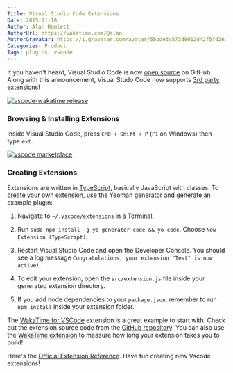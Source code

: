 ```yaml
---
Title: Visual Studio Code Extensions
Date: 2015-11-18
Author: Alan Hamlett
AuthorUrl: https://wakatime.com/@alan
AuthorGravatar: https://1.gravatar.com/avatar/5bbde3a573d9012842f5fd261caa0bfe
Categories: Product
Tags: plugins, vscode
---
```


If you haven't heard, Visual Studio Code is now [open source](https://github.com/Microsoft/vscode) on GitHub.
Along with this announcement, Visual Studo Code now supports [3rd party extensions](https://marketplace.visualstudio.com/#VSCode)!

<a href="https://wakatime.com/help/plugins/vscode"><img src="https://wakatime.com/static/img/vscode-wakatime-release.png" alt="vscode-wakatime release" class="img-responsive" /></a>

### Browsing & Installing Extensions

Inside Visual Studio Code, press `CMD + Shift + P` (`F1` on Windows) then type `ext`.

<a href="https://marketplace.visualstudio.com/#VSCode"><img src="https://raw.githubusercontent.com/wakatime/vscode-wakatime/master/images/type-install.png" alt="vscode marketplace" class="img-responsive" /></a>

### Creating Extensions

Extensions are written in [TypeScript](https://en.wikipedia.org/wiki/TypeScript), basically JavaScript with classes.
To create your own extension, use the Yeoman generator and generate an example plugin:

1. Navigate to `~/.vscode/extensions` in a Terminal.

2. Run `sudo npm install -g yo generator-code && yo code`. Choose `New Extension (TypeScript)`.

3. Restart Visual Studio Code and open the Developer Console. You should see a log message `Congratulations, your extension "Test" is now active!`.

4. To edit your extension, open the `src/extension.js` file inside your generated extension directory.

5. If you add node dependencies to your `package.json`, remember to run `npm install` inside your extension folder.

The [WakaTime for VSCode](https://marketplace.visualstudio.com/items/WakaTime.vscode-wakatime) extension is a great example to start with.
Check out the extension source code from the [GitHub repository](https://github.com/wakatime/vscode-wakatime).
You can also use the [WakaTime extension](https://marketplace.visualstudio.com/items/WakaTime.vscode-wakatime) to measure how long your extension takes you to build!

Here's the [Official Extension Reference](https://code.visualstudio.com/docs/extensionAPI/overview). Have fun creating new Vscode extensions!
